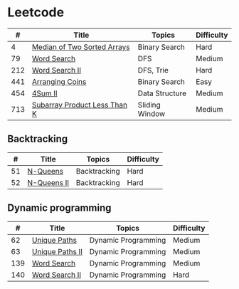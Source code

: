 # Leetcode

| #    | Title                                                        | Topics              | Difficulty |
| ---- | ------------------------------------------------------------ | ------------------- | ---------- |
| 4   | [Median of Two Sorted Arrays](https://github.com/1464439923/leetcode/blob/master/python/MedianOfTwoSortedArrays(4).md) | Binary Search                 | Hard     |
| 79   | [Word Search](https://github.com/1464439923/leetcode/blob/master/python/WordSearch(79%2C%20212).md) | DFS                 | Medium     |
| 212  | [Word Search II](https://github.com/1464439923/leetcode/blob/master/python/WordSearch(79%2C%20212).md) | DFS, Trie           | Hard       |
| 441  | [Arranging Coins](https://github.com/1464439923/leetcode/blob/master/python/ArrangingCoins(441).md) | Binary Search          | Easy    |
| 454   | [4Sum II](https://github.com/1464439923/leetcode/blob/master/python/4SumII(454).md) | Data Structure                | Medium     |
| 713   | [Subarray Product Less Than K](https://github.com/1464439923/leetcode/blob/master/python/SubarrayProductLessThanK(713).md) | Sliding Window          | Medium     |

## Backtracking
| #    | Title                                                        | Topics              | Difficulty |
| ---- | ------------------------------------------------------------ | ------------------- | ---------- |
| 51  | [N-Queens](https://github.com/1464439923/leetcode/blob/master/python/NQueens.md) | Backtracking | Hard     |
| 52   | [N-Queens II](https://github.com/1464439923/leetcode/blob/master/python/NQueens.md) | Backtracking | Hard     |

## Dynamic programming
| #    | Title                                                        | Topics              | Difficulty |
| ---- | ------------------------------------------------------------ | ------------------- | ---------- |
| 62   | [Unique Paths](https://github.com/1464439923/leetcode/blob/master/python/UniquePath(62%2C63%2C980).md) | Dynamic Programming | Medium     |
| 63   | [Unique Paths II](https://github.com/1464439923/leetcode/blob/master/python/UniquePath(62%2C63%2C980).md) | Dynamic Programming | Medium     |
| 139   | [Word Search](https://github.com/1464439923/leetcode/blob/master/python/WordBreak(139%2C%20140).md) | Dynamic Programming | Medium     |
| 140   | [Word Search II](https://github.com/1464439923/leetcode/blob/master/python/WordBreak(139%2C%20140).md) | Dynamic Programming | Hard     |
